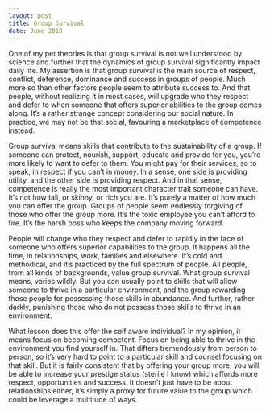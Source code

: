 ```yaml
---
layout: post
title: Group Survival
date: June 2019
---
```

One of my pet theories is that group survival is not well understood by science and further that the dynamics of group survival significantly impact daily life. My assertion is that group survival is the main source of respect, conflict, deference, dominance and success in groups of people. Much more so than other factors people seem to attribute success to. And that people, without realizing it in most cases, will upgrade who they respect and defer to when someone that offers superior abilities to the group comes along. It’s a rather strange concept considering our social nature. In practice, we may not be that social, favouring a marketplace of competence instead.

Group survival means skills that contribute to the sustainability of a group. If someone can protect, nourish, support, educate and provide for you, you’re more likely to want to defer to them. You might pay for their services, so to speak, in respect if you can’t in money. In a sense, one side is providing utility, and the other side is providing respect. And in that sense, competence is really the most important character trait someone can have. It’s not how tall, or skinny, or rich you are. It’s purely a matter of how much you can offer the group. Groups of people seem endlessly forgiving of those who offer the group more. It’s the toxic employee you can’t afford to fire. It’s the harsh boss who keeps the company moving forward.

People will change who they respect and defer to rapidly in the face of someone who offers superior capabilities to the group. It happens all the time, in relationships, work, families and elsewhere. It’s cold and methodical, and it’s practiced by the full spectrum of people. All people, from all kinds of backgrounds, value group survival. What group survival means, varies wildly. But you can usually point to skills that will allow someone to thrive in a particular environment, and the group rewarding those people for possessing those skills in abundance. And further, rather darkly, punishing those who do not possess those skills to thrive in an environment. 

What lesson does this offer the self aware individual? In my opinion, it means focus on becoming competent. Focus on being able to thrive in the environment you find yourself in. That differs tremendously from person to person, so it’s very hard to point to a particular skill and counsel focusing on that skill. But it is fairly consistent that by offering your group more, you will be able to increase your prestige status (sterile I know) which affords more respect, opportunities and success. It doesn’t just have to be about relationships either, it’s simply a proxy for future value to the group which could be leverage a multitude of ways.

